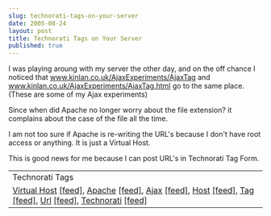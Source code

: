 ```yaml
---
slug: technorati-tags-on-your-server
date: 2005-08-24
layout: post
title: Technorati Tags on Your Server
published: true
---
```

I was playing aroung with my server the other day, and on the off chance I noticed that <a href="http://www.kinlan.co.uk/AjaxExperiments/AjaxTag">www.kinlan.co.uk/AjaxExperiments/AjaxTag</a> and <a href="http://www.kinlan.co.uk/AjaxExperiments/AjaxTag.html">www.kinlan.co.uk/AjaxExperiments/AjaxTag.html</a> go to the same place.  (These are some of my Ajax experiments)<p />Since when did Apache no longer worry about the file extension? it complains about the case of the file all the time.<p />I am not too sure if Apache is re-writing the URL's because I don't have root access or anything.  It is just a Virtual Host.<p />This is good news for me because I can post URL's in Technorati Tag Form.<p /><table class="TechnoratiHead TagHeader">
<tr><td>Technorati Tags</td></tr>
<tr class="Technorati"><td>
<a href="http://www.technorati.com/tag/Virtual%20Host" class="Tag" rel="tag">Virtual Host</a> <a href="http://feeds.technorati.com/feed/posts/tag/Virtual%20Host" class="Tag">[feed]</a>, <a href="http://www.technorati.com/tag/Apache" class="Tag" rel="tag">Apache</a> <a href="http://feeds.technorati.com/feed/posts/tag/Apache" class="Tag">[feed]</a>, <a href="http://www.technorati.com/tag/Ajax" class="Tag" rel="tag">Ajax</a> <a href="http://feeds.technorati.com/feed/posts/tag/Ajax" class="Tag">[feed]</a>, <a href="http://www.technorati.com/tag/Host" class="Tag" rel="tag">Host</a> <a href="http://feeds.technorati.com/feed/posts/tag/Host" class="Tag">[feed]</a>, <a href="http://www.technorati.com/tag/Tag" class="Tag" rel="tag">Tag</a> <a href="http://feeds.technorati.com/feed/posts/tag/Tag" class="Tag">[feed]</a>, <a href="http://www.technorati.com/tag/Url" class="Tag" rel="tag">Url</a> <a href="http://feeds.technorati.com/feed/posts/tag/Url" class="Tag">[feed]</a>, <a href="http://www.technorati.com/tag/Technorati" class="Tag" rel="tag">Technorati</a> <a href="http://feeds.technorati.com/feed/posts/tag/Technorati" class="Tag">[feed]</a>
</td></tr>
</table><div class="blogger-post-footer"><img class="posterous_download_image" src="https://blogger.googleusercontent.com/tracker/8109338-112486949126087639?l=www.kinlan.co.uk%2Findex.html" height="1" alt="" width="1" /></div>


